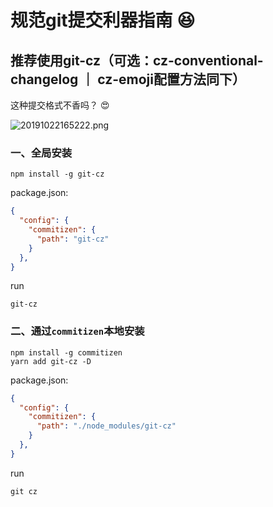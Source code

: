 # 规范git提交利器指南 😆

## 推荐使用git-cz（可选：cz-conventional-changelog ｜ cz-emoji配置方法同下）

这种提交格式不香吗？ 😍

![20191022165222.png](https://i.loli.net/2019/10/22/OHbd5vM1uQz69A4.png)

### 一、全局安装

```bish
npm install -g git-cz
```

package.json:

```json
{
  "config": {
    "commitizen": {
      "path": "git-cz"
    }
  },
}
```
run

```bish
git-cz
```

### 二、通过`commitizen`本地安装

```bish
npm install -g commitizen
yarn add git-cz -D
```
package.json:

```json
{
  "config": {
    "commitizen": {
      "path": "./node_modules/git-cz"
    }
  },
}
```

run

```bish
git cz
```
